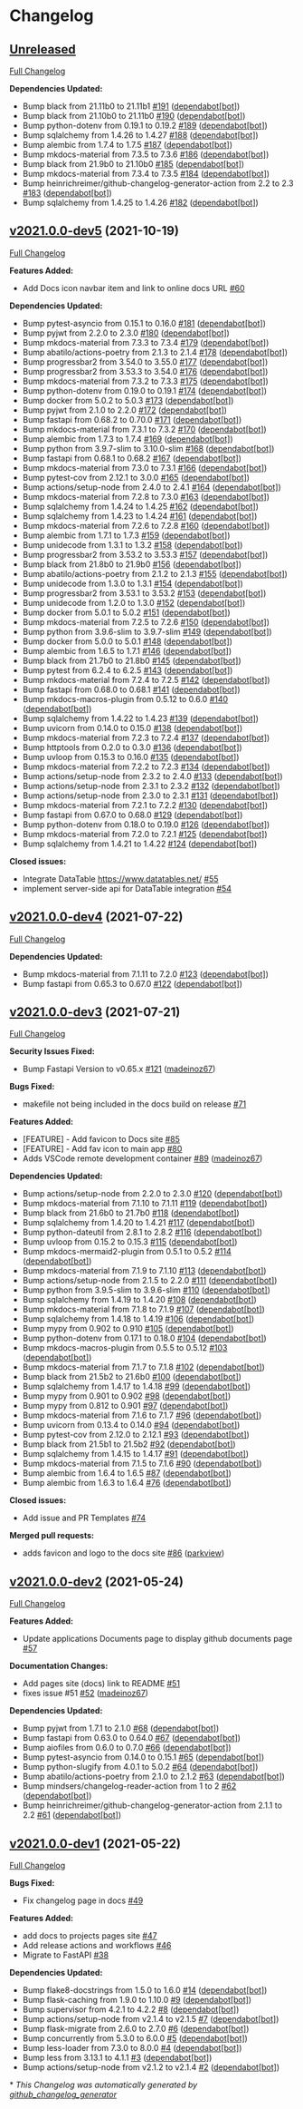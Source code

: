 # Changelog

## [Unreleased](https://github.com/madeinoz67/maker-hub/tree/HEAD)

[Full Changelog](https://github.com/madeinoz67/maker-hub/compare/v2021.0.0-dev5...HEAD)

**Dependencies Updated:**

- Bump black from 21.11b0 to 21.11b1 [\#191](https://github.com/madeinoz67/maker-hub/pull/191) ([dependabot[bot]](https://github.com/apps/dependabot))
- Bump black from 21.10b0 to 21.11b0 [\#190](https://github.com/madeinoz67/maker-hub/pull/190) ([dependabot[bot]](https://github.com/apps/dependabot))
- Bump python-dotenv from 0.19.1 to 0.19.2 [\#189](https://github.com/madeinoz67/maker-hub/pull/189) ([dependabot[bot]](https://github.com/apps/dependabot))
- Bump sqlalchemy from 1.4.26 to 1.4.27 [\#188](https://github.com/madeinoz67/maker-hub/pull/188) ([dependabot[bot]](https://github.com/apps/dependabot))
- Bump alembic from 1.7.4 to 1.7.5 [\#187](https://github.com/madeinoz67/maker-hub/pull/187) ([dependabot[bot]](https://github.com/apps/dependabot))
- Bump mkdocs-material from 7.3.5 to 7.3.6 [\#186](https://github.com/madeinoz67/maker-hub/pull/186) ([dependabot[bot]](https://github.com/apps/dependabot))
- Bump black from 21.9b0 to 21.10b0 [\#185](https://github.com/madeinoz67/maker-hub/pull/185) ([dependabot[bot]](https://github.com/apps/dependabot))
- Bump mkdocs-material from 7.3.4 to 7.3.5 [\#184](https://github.com/madeinoz67/maker-hub/pull/184) ([dependabot[bot]](https://github.com/apps/dependabot))
- Bump heinrichreimer/github-changelog-generator-action from 2.2 to 2.3 [\#183](https://github.com/madeinoz67/maker-hub/pull/183) ([dependabot[bot]](https://github.com/apps/dependabot))
- Bump sqlalchemy from 1.4.25 to 1.4.26 [\#182](https://github.com/madeinoz67/maker-hub/pull/182) ([dependabot[bot]](https://github.com/apps/dependabot))

## [v2021.0.0-dev5](https://github.com/madeinoz67/maker-hub/tree/v2021.0.0-dev5) (2021-10-19)

[Full Changelog](https://github.com/madeinoz67/maker-hub/compare/v2021.0.0-dev4...v2021.0.0-dev5)

**Features Added:**

- Add Docs icon navbar item and link to online docs URL [\#60](https://github.com/madeinoz67/maker-hub/issues/60)

**Dependencies Updated:**

- Bump pytest-asyncio from 0.15.1 to 0.16.0 [\#181](https://github.com/madeinoz67/maker-hub/pull/181) ([dependabot[bot]](https://github.com/apps/dependabot))
- Bump pyjwt from 2.2.0 to 2.3.0 [\#180](https://github.com/madeinoz67/maker-hub/pull/180) ([dependabot[bot]](https://github.com/apps/dependabot))
- Bump mkdocs-material from 7.3.3 to 7.3.4 [\#179](https://github.com/madeinoz67/maker-hub/pull/179) ([dependabot[bot]](https://github.com/apps/dependabot))
- Bump abatilo/actions-poetry from 2.1.3 to 2.1.4 [\#178](https://github.com/madeinoz67/maker-hub/pull/178) ([dependabot[bot]](https://github.com/apps/dependabot))
- Bump progressbar2 from 3.54.0 to 3.55.0 [\#177](https://github.com/madeinoz67/maker-hub/pull/177) ([dependabot[bot]](https://github.com/apps/dependabot))
- Bump progressbar2 from 3.53.3 to 3.54.0 [\#176](https://github.com/madeinoz67/maker-hub/pull/176) ([dependabot[bot]](https://github.com/apps/dependabot))
- Bump mkdocs-material from 7.3.2 to 7.3.3 [\#175](https://github.com/madeinoz67/maker-hub/pull/175) ([dependabot[bot]](https://github.com/apps/dependabot))
- Bump python-dotenv from 0.19.0 to 0.19.1 [\#174](https://github.com/madeinoz67/maker-hub/pull/174) ([dependabot[bot]](https://github.com/apps/dependabot))
- Bump docker from 5.0.2 to 5.0.3 [\#173](https://github.com/madeinoz67/maker-hub/pull/173) ([dependabot[bot]](https://github.com/apps/dependabot))
- Bump pyjwt from 2.1.0 to 2.2.0 [\#172](https://github.com/madeinoz67/maker-hub/pull/172) ([dependabot[bot]](https://github.com/apps/dependabot))
- Bump fastapi from 0.68.2 to 0.70.0 [\#171](https://github.com/madeinoz67/maker-hub/pull/171) ([dependabot[bot]](https://github.com/apps/dependabot))
- Bump mkdocs-material from 7.3.1 to 7.3.2 [\#170](https://github.com/madeinoz67/maker-hub/pull/170) ([dependabot[bot]](https://github.com/apps/dependabot))
- Bump alembic from 1.7.3 to 1.7.4 [\#169](https://github.com/madeinoz67/maker-hub/pull/169) ([dependabot[bot]](https://github.com/apps/dependabot))
- Bump python from 3.9.7-slim to 3.10.0-slim [\#168](https://github.com/madeinoz67/maker-hub/pull/168) ([dependabot[bot]](https://github.com/apps/dependabot))
- Bump fastapi from 0.68.1 to 0.68.2 [\#167](https://github.com/madeinoz67/maker-hub/pull/167) ([dependabot[bot]](https://github.com/apps/dependabot))
- Bump mkdocs-material from 7.3.0 to 7.3.1 [\#166](https://github.com/madeinoz67/maker-hub/pull/166) ([dependabot[bot]](https://github.com/apps/dependabot))
- Bump pytest-cov from 2.12.1 to 3.0.0 [\#165](https://github.com/madeinoz67/maker-hub/pull/165) ([dependabot[bot]](https://github.com/apps/dependabot))
- Bump actions/setup-node from 2.4.0 to 2.4.1 [\#164](https://github.com/madeinoz67/maker-hub/pull/164) ([dependabot[bot]](https://github.com/apps/dependabot))
- Bump mkdocs-material from 7.2.8 to 7.3.0 [\#163](https://github.com/madeinoz67/maker-hub/pull/163) ([dependabot[bot]](https://github.com/apps/dependabot))
- Bump sqlalchemy from 1.4.24 to 1.4.25 [\#162](https://github.com/madeinoz67/maker-hub/pull/162) ([dependabot[bot]](https://github.com/apps/dependabot))
- Bump sqlalchemy from 1.4.23 to 1.4.24 [\#161](https://github.com/madeinoz67/maker-hub/pull/161) ([dependabot[bot]](https://github.com/apps/dependabot))
- Bump mkdocs-material from 7.2.6 to 7.2.8 [\#160](https://github.com/madeinoz67/maker-hub/pull/160) ([dependabot[bot]](https://github.com/apps/dependabot))
- Bump alembic from 1.7.1 to 1.7.3 [\#159](https://github.com/madeinoz67/maker-hub/pull/159) ([dependabot[bot]](https://github.com/apps/dependabot))
- Bump unidecode from 1.3.1 to 1.3.2 [\#158](https://github.com/madeinoz67/maker-hub/pull/158) ([dependabot[bot]](https://github.com/apps/dependabot))
- Bump progressbar2 from 3.53.2 to 3.53.3 [\#157](https://github.com/madeinoz67/maker-hub/pull/157) ([dependabot[bot]](https://github.com/apps/dependabot))
- Bump black from 21.8b0 to 21.9b0 [\#156](https://github.com/madeinoz67/maker-hub/pull/156) ([dependabot[bot]](https://github.com/apps/dependabot))
- Bump abatilo/actions-poetry from 2.1.2 to 2.1.3 [\#155](https://github.com/madeinoz67/maker-hub/pull/155) ([dependabot[bot]](https://github.com/apps/dependabot))
- Bump unidecode from 1.3.0 to 1.3.1 [\#154](https://github.com/madeinoz67/maker-hub/pull/154) ([dependabot[bot]](https://github.com/apps/dependabot))
- Bump progressbar2 from 3.53.1 to 3.53.2 [\#153](https://github.com/madeinoz67/maker-hub/pull/153) ([dependabot[bot]](https://github.com/apps/dependabot))
- Bump unidecode from 1.2.0 to 1.3.0 [\#152](https://github.com/madeinoz67/maker-hub/pull/152) ([dependabot[bot]](https://github.com/apps/dependabot))
- Bump docker from 5.0.1 to 5.0.2 [\#151](https://github.com/madeinoz67/maker-hub/pull/151) ([dependabot[bot]](https://github.com/apps/dependabot))
- Bump mkdocs-material from 7.2.5 to 7.2.6 [\#150](https://github.com/madeinoz67/maker-hub/pull/150) ([dependabot[bot]](https://github.com/apps/dependabot))
- Bump python from 3.9.6-slim to 3.9.7-slim [\#149](https://github.com/madeinoz67/maker-hub/pull/149) ([dependabot[bot]](https://github.com/apps/dependabot))
- Bump docker from 5.0.0 to 5.0.1 [\#148](https://github.com/madeinoz67/maker-hub/pull/148) ([dependabot[bot]](https://github.com/apps/dependabot))
- Bump alembic from 1.6.5 to 1.7.1 [\#146](https://github.com/madeinoz67/maker-hub/pull/146) ([dependabot[bot]](https://github.com/apps/dependabot))
- Bump black from 21.7b0 to 21.8b0 [\#145](https://github.com/madeinoz67/maker-hub/pull/145) ([dependabot[bot]](https://github.com/apps/dependabot))
- Bump pytest from 6.2.4 to 6.2.5 [\#143](https://github.com/madeinoz67/maker-hub/pull/143) ([dependabot[bot]](https://github.com/apps/dependabot))
- Bump mkdocs-material from 7.2.4 to 7.2.5 [\#142](https://github.com/madeinoz67/maker-hub/pull/142) ([dependabot[bot]](https://github.com/apps/dependabot))
- Bump fastapi from 0.68.0 to 0.68.1 [\#141](https://github.com/madeinoz67/maker-hub/pull/141) ([dependabot[bot]](https://github.com/apps/dependabot))
- Bump mkdocs-macros-plugin from 0.5.12 to 0.6.0 [\#140](https://github.com/madeinoz67/maker-hub/pull/140) ([dependabot[bot]](https://github.com/apps/dependabot))
- Bump sqlalchemy from 1.4.22 to 1.4.23 [\#139](https://github.com/madeinoz67/maker-hub/pull/139) ([dependabot[bot]](https://github.com/apps/dependabot))
- Bump uvicorn from 0.14.0 to 0.15.0 [\#138](https://github.com/madeinoz67/maker-hub/pull/138) ([dependabot[bot]](https://github.com/apps/dependabot))
- Bump mkdocs-material from 7.2.3 to 7.2.4 [\#137](https://github.com/madeinoz67/maker-hub/pull/137) ([dependabot[bot]](https://github.com/apps/dependabot))
- Bump httptools from 0.2.0 to 0.3.0 [\#136](https://github.com/madeinoz67/maker-hub/pull/136) ([dependabot[bot]](https://github.com/apps/dependabot))
- Bump uvloop from 0.15.3 to 0.16.0 [\#135](https://github.com/madeinoz67/maker-hub/pull/135) ([dependabot[bot]](https://github.com/apps/dependabot))
- Bump mkdocs-material from 7.2.2 to 7.2.3 [\#134](https://github.com/madeinoz67/maker-hub/pull/134) ([dependabot[bot]](https://github.com/apps/dependabot))
- Bump actions/setup-node from 2.3.2 to 2.4.0 [\#133](https://github.com/madeinoz67/maker-hub/pull/133) ([dependabot[bot]](https://github.com/apps/dependabot))
- Bump actions/setup-node from 2.3.1 to 2.3.2 [\#132](https://github.com/madeinoz67/maker-hub/pull/132) ([dependabot[bot]](https://github.com/apps/dependabot))
- Bump actions/setup-node from 2.3.0 to 2.3.1 [\#131](https://github.com/madeinoz67/maker-hub/pull/131) ([dependabot[bot]](https://github.com/apps/dependabot))
- Bump mkdocs-material from 7.2.1 to 7.2.2 [\#130](https://github.com/madeinoz67/maker-hub/pull/130) ([dependabot[bot]](https://github.com/apps/dependabot))
- Bump fastapi from 0.67.0 to 0.68.0 [\#129](https://github.com/madeinoz67/maker-hub/pull/129) ([dependabot[bot]](https://github.com/apps/dependabot))
- Bump python-dotenv from 0.18.0 to 0.19.0 [\#126](https://github.com/madeinoz67/maker-hub/pull/126) ([dependabot[bot]](https://github.com/apps/dependabot))
- Bump mkdocs-material from 7.2.0 to 7.2.1 [\#125](https://github.com/madeinoz67/maker-hub/pull/125) ([dependabot[bot]](https://github.com/apps/dependabot))
- Bump sqlalchemy from 1.4.21 to 1.4.22 [\#124](https://github.com/madeinoz67/maker-hub/pull/124) ([dependabot[bot]](https://github.com/apps/dependabot))

**Closed issues:**

- Integrate DataTable https://www.datatables.net/ [\#55](https://github.com/madeinoz67/maker-hub/issues/55)
- implement server-side api for DataTable integration [\#54](https://github.com/madeinoz67/maker-hub/issues/54)

## [v2021.0.0-dev4](https://github.com/madeinoz67/maker-hub/tree/v2021.0.0-dev4) (2021-07-22)

[Full Changelog](https://github.com/madeinoz67/maker-hub/compare/v2021.0.0-dev3...v2021.0.0-dev4)

**Dependencies Updated:**

- Bump mkdocs-material from 7.1.11 to 7.2.0 [\#123](https://github.com/madeinoz67/maker-hub/pull/123) ([dependabot[bot]](https://github.com/apps/dependabot))
- Bump fastapi from 0.65.3 to 0.67.0 [\#122](https://github.com/madeinoz67/maker-hub/pull/122) ([dependabot[bot]](https://github.com/apps/dependabot))

## [v2021.0.0-dev3](https://github.com/madeinoz67/maker-hub/tree/v2021.0.0-dev3) (2021-07-21)

[Full Changelog](https://github.com/madeinoz67/maker-hub/compare/v2021.0.0-dev2...v2021.0.0-dev3)

**Security Issues Fixed:**

- Bump Fastapi Version to v0.65.x [\#121](https://github.com/madeinoz67/maker-hub/pull/121) ([madeinoz67](https://github.com/madeinoz67))

**Bugs Fixed:**

- makefile not being included in the docs build on release [\#71](https://github.com/madeinoz67/maker-hub/issues/71)

**Features Added:**

- \[FEATURE\] - Add favicon to Docs site [\#85](https://github.com/madeinoz67/maker-hub/issues/85)
- \[FEATURE\] - Add fav icon to main app [\#80](https://github.com/madeinoz67/maker-hub/issues/80)
- Adds VSCode remote development container [\#89](https://github.com/madeinoz67/maker-hub/pull/89) ([madeinoz67](https://github.com/madeinoz67))

**Dependencies Updated:**

- Bump actions/setup-node from 2.2.0 to 2.3.0 [\#120](https://github.com/madeinoz67/maker-hub/pull/120) ([dependabot[bot]](https://github.com/apps/dependabot))
- Bump mkdocs-material from 7.1.10 to 7.1.11 [\#119](https://github.com/madeinoz67/maker-hub/pull/119) ([dependabot[bot]](https://github.com/apps/dependabot))
- Bump black from 21.6b0 to 21.7b0 [\#118](https://github.com/madeinoz67/maker-hub/pull/118) ([dependabot[bot]](https://github.com/apps/dependabot))
- Bump sqlalchemy from 1.4.20 to 1.4.21 [\#117](https://github.com/madeinoz67/maker-hub/pull/117) ([dependabot[bot]](https://github.com/apps/dependabot))
- Bump python-dateutil from 2.8.1 to 2.8.2 [\#116](https://github.com/madeinoz67/maker-hub/pull/116) ([dependabot[bot]](https://github.com/apps/dependabot))
- Bump uvloop from 0.15.2 to 0.15.3 [\#115](https://github.com/madeinoz67/maker-hub/pull/115) ([dependabot[bot]](https://github.com/apps/dependabot))
- Bump mkdocs-mermaid2-plugin from 0.5.1 to 0.5.2 [\#114](https://github.com/madeinoz67/maker-hub/pull/114) ([dependabot[bot]](https://github.com/apps/dependabot))
- Bump mkdocs-material from 7.1.9 to 7.1.10 [\#113](https://github.com/madeinoz67/maker-hub/pull/113) ([dependabot[bot]](https://github.com/apps/dependabot))
- Bump actions/setup-node from 2.1.5 to 2.2.0 [\#111](https://github.com/madeinoz67/maker-hub/pull/111) ([dependabot[bot]](https://github.com/apps/dependabot))
- Bump python from 3.9.5-slim to 3.9.6-slim [\#110](https://github.com/madeinoz67/maker-hub/pull/110) ([dependabot[bot]](https://github.com/apps/dependabot))
- Bump sqlalchemy from 1.4.19 to 1.4.20 [\#108](https://github.com/madeinoz67/maker-hub/pull/108) ([dependabot[bot]](https://github.com/apps/dependabot))
- Bump mkdocs-material from 7.1.8 to 7.1.9 [\#107](https://github.com/madeinoz67/maker-hub/pull/107) ([dependabot[bot]](https://github.com/apps/dependabot))
- Bump sqlalchemy from 1.4.18 to 1.4.19 [\#106](https://github.com/madeinoz67/maker-hub/pull/106) ([dependabot[bot]](https://github.com/apps/dependabot))
- Bump mypy from 0.902 to 0.910 [\#105](https://github.com/madeinoz67/maker-hub/pull/105) ([dependabot[bot]](https://github.com/apps/dependabot))
- Bump python-dotenv from 0.17.1 to 0.18.0 [\#104](https://github.com/madeinoz67/maker-hub/pull/104) ([dependabot[bot]](https://github.com/apps/dependabot))
- Bump mkdocs-macros-plugin from 0.5.5 to 0.5.12 [\#103](https://github.com/madeinoz67/maker-hub/pull/103) ([dependabot[bot]](https://github.com/apps/dependabot))
- Bump mkdocs-material from 7.1.7 to 7.1.8 [\#102](https://github.com/madeinoz67/maker-hub/pull/102) ([dependabot[bot]](https://github.com/apps/dependabot))
- Bump black from 21.5b2 to 21.6b0 [\#100](https://github.com/madeinoz67/maker-hub/pull/100) ([dependabot[bot]](https://github.com/apps/dependabot))
- Bump sqlalchemy from 1.4.17 to 1.4.18 [\#99](https://github.com/madeinoz67/maker-hub/pull/99) ([dependabot[bot]](https://github.com/apps/dependabot))
- Bump mypy from 0.901 to 0.902 [\#98](https://github.com/madeinoz67/maker-hub/pull/98) ([dependabot[bot]](https://github.com/apps/dependabot))
- Bump mypy from 0.812 to 0.901 [\#97](https://github.com/madeinoz67/maker-hub/pull/97) ([dependabot[bot]](https://github.com/apps/dependabot))
- Bump mkdocs-material from 7.1.6 to 7.1.7 [\#96](https://github.com/madeinoz67/maker-hub/pull/96) ([dependabot[bot]](https://github.com/apps/dependabot))
- Bump uvicorn from 0.13.4 to 0.14.0 [\#94](https://github.com/madeinoz67/maker-hub/pull/94) ([dependabot[bot]](https://github.com/apps/dependabot))
- Bump pytest-cov from 2.12.0 to 2.12.1 [\#93](https://github.com/madeinoz67/maker-hub/pull/93) ([dependabot[bot]](https://github.com/apps/dependabot))
- Bump black from 21.5b1 to 21.5b2 [\#92](https://github.com/madeinoz67/maker-hub/pull/92) ([dependabot[bot]](https://github.com/apps/dependabot))
- Bump sqlalchemy from 1.4.15 to 1.4.17 [\#91](https://github.com/madeinoz67/maker-hub/pull/91) ([dependabot[bot]](https://github.com/apps/dependabot))
- Bump mkdocs-material from 7.1.5 to 7.1.6 [\#90](https://github.com/madeinoz67/maker-hub/pull/90) ([dependabot[bot]](https://github.com/apps/dependabot))
- Bump alembic from 1.6.4 to 1.6.5 [\#87](https://github.com/madeinoz67/maker-hub/pull/87) ([dependabot[bot]](https://github.com/apps/dependabot))
- Bump alembic from 1.6.3 to 1.6.4 [\#76](https://github.com/madeinoz67/maker-hub/pull/76) ([dependabot[bot]](https://github.com/apps/dependabot))

**Closed issues:**

- Add issue and PR Templates [\#74](https://github.com/madeinoz67/maker-hub/issues/74)

**Merged pull requests:**

- adds favicon and logo to the docs site [\#86](https://github.com/madeinoz67/maker-hub/pull/86) ([parkview](https://github.com/parkview))

## [v2021.0.0-dev2](https://github.com/madeinoz67/maker-hub/tree/v2021.0.0-dev2) (2021-05-24)

[Full Changelog](https://github.com/madeinoz67/maker-hub/compare/v2021.0.0-dev1...v2021.0.0-dev2)

**Features Added:**

- Update applications Documents page to display github documents page [\#57](https://github.com/madeinoz67/maker-hub/issues/57)

**Documentation Changes:**

- Add pages site \(docs\) link to README [\#51](https://github.com/madeinoz67/maker-hub/issues/51)
- fixes issue \#51 [\#52](https://github.com/madeinoz67/maker-hub/pull/52) ([madeinoz67](https://github.com/madeinoz67))

**Dependencies Updated:**

- Bump pyjwt from 1.7.1 to 2.1.0 [\#68](https://github.com/madeinoz67/maker-hub/pull/68) ([dependabot[bot]](https://github.com/apps/dependabot))
- Bump fastapi from 0.63.0 to 0.64.0 [\#67](https://github.com/madeinoz67/maker-hub/pull/67) ([dependabot[bot]](https://github.com/apps/dependabot))
- Bump aiofiles from 0.6.0 to 0.7.0 [\#66](https://github.com/madeinoz67/maker-hub/pull/66) ([dependabot[bot]](https://github.com/apps/dependabot))
- Bump pytest-asyncio from 0.14.0 to 0.15.1 [\#65](https://github.com/madeinoz67/maker-hub/pull/65) ([dependabot[bot]](https://github.com/apps/dependabot))
- Bump python-slugify from 4.0.1 to 5.0.2 [\#64](https://github.com/madeinoz67/maker-hub/pull/64) ([dependabot[bot]](https://github.com/apps/dependabot))
- Bump abatilo/actions-poetry from 2.1.0 to 2.1.2 [\#63](https://github.com/madeinoz67/maker-hub/pull/63) ([dependabot[bot]](https://github.com/apps/dependabot))
- Bump mindsers/changelog-reader-action from 1 to 2 [\#62](https://github.com/madeinoz67/maker-hub/pull/62) ([dependabot[bot]](https://github.com/apps/dependabot))
- Bump heinrichreimer/github-changelog-generator-action from 2.1.1 to 2.2 [\#61](https://github.com/madeinoz67/maker-hub/pull/61) ([dependabot[bot]](https://github.com/apps/dependabot))

## [v2021.0.0-dev1](https://github.com/madeinoz67/maker-hub/tree/v2021.0.0-dev1) (2021-05-22)

[Full Changelog](https://github.com/madeinoz67/maker-hub/compare/d4d2d79d94f3388fa3f8987f2c354f1d4aaeac27...v2021.0.0-dev1)

**Bugs Fixed:**

- Fix changelog page in docs [\#49](https://github.com/madeinoz67/maker-hub/issues/49)

**Features Added:**

- add docs to projects pages site [\#47](https://github.com/madeinoz67/maker-hub/issues/47)
- Add release actions and workflows [\#46](https://github.com/madeinoz67/maker-hub/issues/46)
- Migrate to FastAPI [\#38](https://github.com/madeinoz67/maker-hub/issues/38)

**Dependencies Updated:**

- Bump flake8-docstrings from 1.5.0 to 1.6.0 [\#14](https://github.com/madeinoz67/maker-hub/pull/14) ([dependabot[bot]](https://github.com/apps/dependabot))
- Bump flask-caching from 1.9.0 to 1.10.0 [\#9](https://github.com/madeinoz67/maker-hub/pull/9) ([dependabot[bot]](https://github.com/apps/dependabot))
- Bump supervisor from 4.2.1 to 4.2.2 [\#8](https://github.com/madeinoz67/maker-hub/pull/8) ([dependabot[bot]](https://github.com/apps/dependabot))
- Bump actions/setup-node from v2.1.4 to v2.1.5 [\#7](https://github.com/madeinoz67/maker-hub/pull/7) ([dependabot[bot]](https://github.com/apps/dependabot))
- Bump flask-migrate from 2.6.0 to 2.7.0 [\#6](https://github.com/madeinoz67/maker-hub/pull/6) ([dependabot[bot]](https://github.com/apps/dependabot))
- Bump concurrently from 5.3.0 to 6.0.0 [\#5](https://github.com/madeinoz67/maker-hub/pull/5) ([dependabot[bot]](https://github.com/apps/dependabot))
- Bump less-loader from 7.3.0 to 8.0.0 [\#4](https://github.com/madeinoz67/maker-hub/pull/4) ([dependabot[bot]](https://github.com/apps/dependabot))
- Bump less from 3.13.1 to 4.1.1 [\#3](https://github.com/madeinoz67/maker-hub/pull/3) ([dependabot[bot]](https://github.com/apps/dependabot))
- Bump actions/setup-node from v2.1.2 to v2.1.4 [\#2](https://github.com/madeinoz67/maker-hub/pull/2) ([dependabot[bot]](https://github.com/apps/dependabot))



\* *This Changelog was automatically generated by [github_changelog_generator](https://github.com/github-changelog-generator/github-changelog-generator)*
